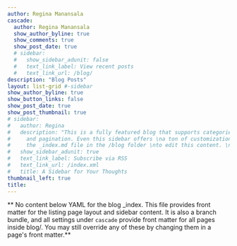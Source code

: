 ```yaml
---
author: Regina Manansala
cascade:
  author: Regina Manansala
  show_author_byline: true
  show_comments: true
  show_post_date: true
  # sidebar:
  #   show_sidebar_adunit: false
  #   text_link_label: View recent posts
  #   text_link_url: /blog/
description: "Blog Posts"
layout: list-grid #-sidebar
show_author_byline: true
show_button_links: false
show_post_date: true
show_post_thumbnail: true
# sidebar:
#   author: Regina
#   description: "This is a fully featured blog that supports categories,\ntags, series,
#     and pagination. Even this sidebar offers \na ton of customizations.\n\nCheck out
#     the _index.md file in the /blog folder \nto edit this content. \n"
#   show_sidebar_adunit: true
#   text_link_label: Subscribe via RSS
#   text_link_url: /index.xml
#   title: A Sidebar for Your Thoughts
thumbnail_left: true
title: 
---
```


** No content below YAML for the blog _index. This file provides front matter for the listing page layout and sidebar content. It is also a branch bundle, and all settings under `cascade` provide front matter for all pages inside blog/. You may still override any of these by changing them in a page's front matter.**
